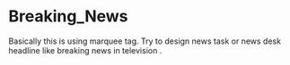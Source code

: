 # Breaking_News
Basically this is using marquee tag. Try to design news task or news desk headline like breaking news in television . 

